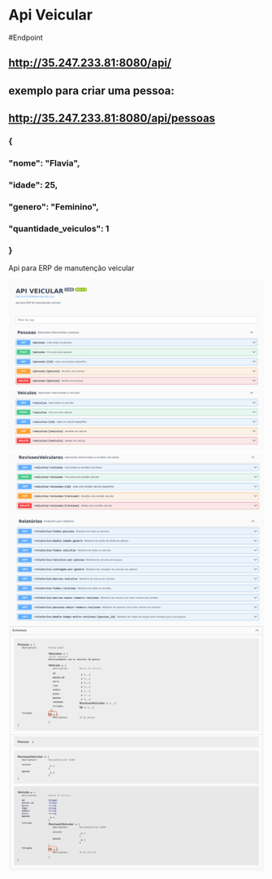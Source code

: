 # Api Veicular

#Endpoint

## http://35.247.233.81:8080/api/

## exemplo para criar uma pessoa: 

## http://35.247.233.81:8080/api/pessoas

### {
      
### "nome": "Flavia",
### "idade": 25,
### "genero": "Feminino",
### "quantidade_veiculos": 1
      
### }

Api para ERP de manutenção veicular


![Imagem 1](./imgsDoc/api1.png)
![Imagem 2](./imgsDoc/api2.png)
![Imagem 3](./imgsDoc/api3.png)
![Imagem 4](./imgsDoc/api4.png)
![Imagem 5](./imgsDoc/api5.png)
![Imagem 6](./imgsDoc/api6.png)
